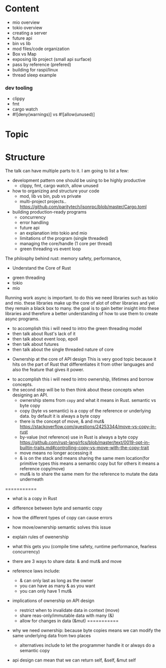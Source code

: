 # Content
- mio overview
- tokio overview
- creating a server
- future api
- bin vs lib
- mod files/code organization
- Box vs Map
- exposing lib project (small api surface)
- pass by reference (prefered)
- building for raspi/linux
- thread sleep example


### dev tooling
- clippy
- fmt
- cargo watch
- #![deny(warnings)] vs #![allow(unused)]

# Topic

# Structure



The talk can have multiple parts to it. I am going to list a few:
- development pattern one should be using to be highly productive
  - clippy, fmt, cargo watch, allow unused
- how to organizing and structure your code
  - mod, lib vs bin, pub vs private
  - multi-project projects.. https://github.com/paritytech/jsonrpc/blob/master/Cargo.toml
- building production-ready programs
  - concurrency
  - error handling
  - future api
  - an explanation into tokio and mio
  - limitations of the program (single threaded)
  - managing the core/handle (1 core per thread)
  - green threading vs event loop


The philosphy behind rust: memory safety, performance,




* Understand the Core of Rust
- green threading
- tokio
- mio

Running work async is important. to  do this we need libraries such as tokio and mio. these
libraries make up the core of alot of other libraries and yet they remain a black box to
many. the goal is to gain better insight into these libraries and therefore a better
understanding of how to use them to create async programs.

- to accomplish this i will need to intro the green threading model
- then talk about Rust's lack of it
- then talk about event loop, epoll
- then talk about futures
- then talk about the single threaded nature of core

* Ownership at the core of API design
This is very good topic because it hits on the part of Rust that differentiates it from other
languages and also the feature that gives it power.

- to accomplish this i will need to intro ownership, lifetimes and borrow concepts.
- the second step will be to then think about these concepts when designing an API.
  - ownership stems from `copy` and what it means in Rust. semantic vs byte copy
  - copy (byte vs semantic) is a copy of the reference or underlying data. by default it is always a byte copy
  - there is the concept of move, & and mut& <https://stackoverflow.com/questions/24253344/move-vs-copy-in-rust>
  - by-value (not reference) use in Rust is always a byte copy <https://github.com/rust-lang/rfcs/blob/master/text/0019-opt-in-builtin-traits.md#controlling-copy-vs-move-with-the-copy-trait>
  - move means no longer accessing it
  - & is on the stack and means sharing the same mem location(for primitive types this means a semantic copy but for others it means a reference copy/move)
  - mut& is to share the same mem for the reference to mutate the data underneath


===========
  - what is a copy in Rust
  - difference between byte and semantic copy
  - how the different types of copy can cause errors
  - how move/ownership semantic solves this issue
  - explain rules of owenership
  - what this gets you (compile time safety, runtime performance, fearless concurrency)

  - there are 3 ways to share data: & and mut& and move
  - reference laws include:
    - & can only last as long as the owner
    - you can have as many & as you want
    - you can only have 1 mut&

  - implications of ownership on API design
    - restrict when to invalidate data in context (move)
    - share reas-only/immutable data with many (&)
    - allow for changes in data (&mut)
===========

  - why we need ownership: because byte copies means we can modify the same underlying data from two places
    - alternatives include to let the programmer handle it or always do a semantic copy


  - api design can mean that we can return self, &self, &mut self
